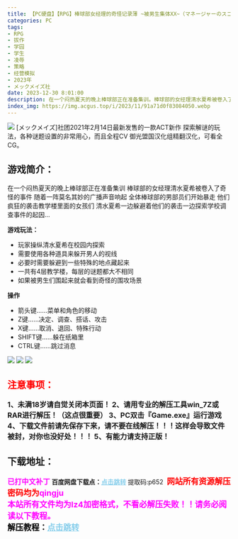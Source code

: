 ```yaml
---
title: 【PC硬盘】【RPG】棒球部女经理的奇怪记录薄 ~被男生集体XX~（マネージャーのスコアブック ～出されたサインは集団～）
categories: PC
tags:
- RPG
- 拔作
- 学园
- 学生
- 凌辱
- 策略
- 经营模拟
- 2023年
- メックメイズ社
date: 2023-12-30 8:01:00
description: 在一个闷热夏天的晚上棒球部正在准备集训。棒球部的女经理清水夏希被卷入了奇怪的事件随着一阵莫名其妙的广播声音响起。全体棒球部的男部员们开始暴走他们疯狂的袭击教学楼里面的女孩们清水夏希一边躲避着他们的袭击一边探索学校调查事件的起因...
index_img: https://img.acgus.top/i/2023/11/91a71d0f83084050.webp
---
```

![](https://img.acgus.top/i/2023/11/91a71d0f83084050.webp)
[メックメイズ]社团2021年2月14日最新发售的一款ACT新作
探索解谜的玩法，各种谜题设置的非常用心，而且全程CV
御光盟国汉化组精翻汉化，可看全CG。

## 游戏简介：
在一个闷热夏天的晚上棒球部正在准备集训
棒球部的女经理清水夏希被卷入了奇怪的事件
随着一阵莫名其妙的广播声音响起
全体棒球部的男部员们开始暴走
他们疯狂的袭击教学楼里面的女孩们
清水夏希一边躲避着他们的袭击一边探索学校调查事件的起因...

**游戏玩法：**
- 玩家操纵清水夏希在校园内探索
- 需要使用各种道具来躲开男人的视线
- 必要时需要躲避到一些特殊的地点藏起来
- 一共有4层教学楼，每层的谜题都大不相同
- 如果被男生们围起来就会看到奇怪的围攻场景

**操作**
- 箭头键……菜单和角色的移动
- Z键……决定、调查、搭话、攻击
- X键……取消、退回、特殊行动
- SHIFT键……躲在纸箱里
- CTRL键……跳过消息

![](https://img.acgus.top/i/2023/11/287e1dc1db084100.webp)
![](https://img.acgus.top/i/2023/11/0629525468084056.webp)
![](https://img.acgus.top/i/2023/11/e6b76f5ea0084053.webp)





## <font color=#FF0000 >注意事项：</font>
<font size=3><b>1、未满18岁请自觉关闭本页面！
2、请用专业的解压工具win_7Z或RAR进行解压！（这点很重要）
3、PC双击『Game.exe』运行游戏
4、下载文件前请先保存下来，请不要在线解压！！！这样会导致文件被封，对你也没好处！！！
5、有能力请支持正版！</b></font>

## 下载地址：
<font color=#FF00FF size=3><b>已打中文补丁</b></font>
<b>百度网盘下载点：</b><a href="https://pan.baidu.com/s/1x3yiaiYyeRJzWv-NTVpYew?pwd=p652" style="color: #87CEEB;"><b>点击跳转</b></a> 提取码:p652
<a style="padding: 0" href="https://post.qingju.org/AD/"><img style="max-width:100%" src="https://img.acgus.top/i/2024/07/478f689b8021d8d499ab43d21acf137a.gif" alt=""></a>
<b><font color=#FF0000 size=4>网站所有资源解压密码均为</b></font><b><font color=#FF00FF size=4>qingju</font><font color=#FF0000 ></font></b><br><b><font color=#FF00FF size=4>本站所有文件均为lz4加密格式，不看必解压失败！！请务必阅读以下教程。</b></font><br><b><font color=#000 size=4>解压教程：</b><a href="https://post.qingju.org/tutorial/000/" style="color: #87CEEB;"><b>点击跳转</b></a>

